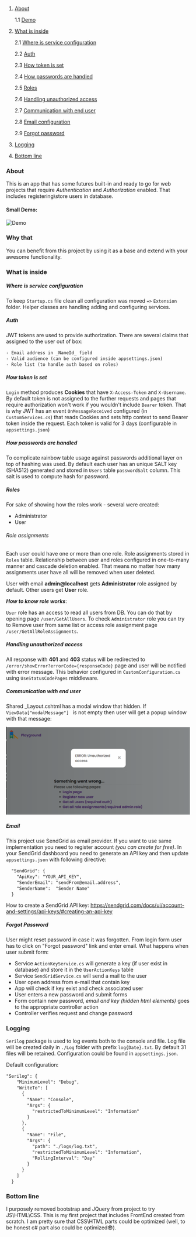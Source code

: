 1. [About](#About)

   1.1 [Demo](#Small-Demo)

2. [What is inside](#What-is-inside)

   2.1 [Where is service configuration](#Where-is-service-configuration)

   2.2 [Auth](#Auth)

   2.3 [How token is set](#How-token-is-set)

   2.4 [How passwords are handled](#How-passwords-are-handled)

   2.5 [Roles](#Roles)

   2.6 [Handling unauthorized access](#Handling-unauthorized-access)

   2.7 [Communication with end user](#Communication-with-end-user)

   2.8 [Email configuration](#Email)

   2.9 [Forgot password](#Forgot-password)

3. [Logging](#Logging)

4. [Bottom line](#Bottom-line)

### About

This is an app that has some futures built-in and ready to go
for web projects that require _Authentication_ and _Authorization_ enabled.
That includes registering\store users in database.

#### Small Demo:

![Demo](readmeContent/playgroundDemo.gif)

### Why that

You can benefit from this project by using it as a base and extend
with your awesome functionality.

### What is inside

##### Where is service configuration

To keep `Startup.cs` file clean all configuration was moved `=>` `Extension`
folder. Helper classes are handling adding and configuring services.

##### Auth

JWT tokens are used to provide authorization. There are several claims that assigned to the user out of box:

```
- Email address in _NameId_ field
- Valid audience (can be configured inside appsettings.json)
- Role list (to handle auth based on roles)
```

##### How token is set

`Login` method produces **Cookies** that have `X-Access-Token` and `X-Username`.
By default token is not assigned to the further requests and pages that require authorization won't work if you wouldn't include `Bearer` token.
That is why JWT has an event `OnMessageReceived` configured (in `CustomServices.cs`) that reads Cookies and sets http context to send Bearer token inside the request.
Each token is valid for 3 days (configurable in `appsettings.json`)

##### How passwords are handled

To complicate rainbow table usage against passwords additional layer on top of hashing was used.
By default each user has an unique SALT key (SHA512) generated and stored in `Users` table `passwordSalt` column. This salt is used to compute hash for password.

##### Roles

For sake of showing how the roles work - several were created:

- Administrator
- User

###### Role assignments

Each user could have one or more than one role. Role assignments stored in `Roles` table. Relationship between user and roles configured in one-to-many manner and cascade deletion enabled. That means no matter how many assignments user have all will be removed when user deleted.

User with email **admin@localhost** gets **Administrator** role assigned by default.
Other users get **User** role.

**_How to know role works_**:

`User` role has an access to read all users from DB. You can do that by opening page `/user/GetAllUsers`. To check `Administrator` role you can try to Remove user from same list or access role assignment page `/user/GetAllRoleAssignments`.

##### Handling unauthorized access

All response with **401** and **403** status will be redirected to `/error/showError?errorCode={responseCode}` page and user will be notified with error message.
This behavior configured in `CustomConfiguration.cs` using `UseStatusCodePages` middleware.

##### Communication with end user

Shared \_Layout.cshtml has a modal window that hidden. If `ViewData["modalMessage"] ` is not empty then user will get a popup window with that message:

![ModalMessage](readmeContent/modalWindow1.jpg?raw=true)

##### Email

This project use SendGrid as email provider. If you want to use same implementation you need to register account _(you can create for free)_. In your SendGrid dashboard you need to generate an API key and then update `appsettings.json` with following directive:

```
  "SendGrid": {
    "ApiKey": "YOUR_API_KEY",
    "SenderEmail": "sendFrom@email.address",
    "SenderName":  "Sender Name"
  }
```

How to create a SendGrid API key: https://sendgrid.com/docs/ui/account-and-settings/api-keys/#creating-an-api-key

##### Forgot Password

User might reset password in case it was forgotten. From login form user has to click on "Forgot password" link and enter email.
What happens when user submit form:

- Service `ActionKeyService.cs` will generate a key (if user exist in database) and store it in the `UserActionKeys` table
- Service `SendGridService.cs` will send a mail to the user
- User open address from e-mail that contain key
- App will check if key exist and check associated user
- User enters a new password and submit forms
- Form contain new password, _email and key (hidden html elements)_ goes to the appropriate controller action
- Controller verifies request and change password

### Logging

`Serilog` package is used to log events both to the console and file. Log file will be created daily in `./Log` folder with prefix `log{Date}.txt`. By default 31 files will be retained.
Configuration could be found in `appsettings.json`.

Default configuration:

```
"Serilog": {
    "MinimumLevel": "Debug",
    "WriteTo": [
      {
        "Name": "Console",
        "Args": {
          "restrictedToMinimumLevel": "Information"
        }
      },
      {
        "Name": "File",
        "Args": {
          "path": "./logs/log.txt",
          "restrictedToMinimumLevel": "Information",
          "RollingInterval": "Day"
        }
      }
    ]
  }
```

### Bottom line

I purposely removed bootstrap and JQuery from project to try JS\HTML\CSS. This is my first project that includes FrontEnd created from scratch. I am pretty sure that CSS\HTML parts could be optimized (well, to be honest c# part also could be optimized😎).
